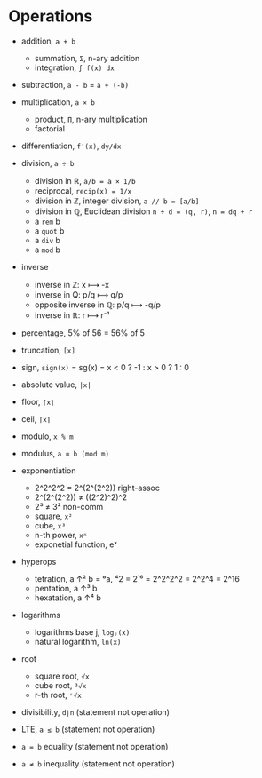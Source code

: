 # Operations

- addition, `a + b`
  - summation, `Σ`, n-ary addition
  - integration, `∫ f(x) dx`
- subtraction, `a - b` = `a + (-b)`
- multiplication, `a × b`
  - product, `Π`, n-ary multiplication
  - factorial 
- differentiation, `f′(x)`, `dy/dx`
- division, `a ÷ b`
  - division in ℝ, `a/b = a × 1/b`
  - reciprocal, `recip(x) = 1/x`
  - division in ℤ, integer division, `a // b = [a/b]`
  - division in ℚ, Euclidean division `n ÷ d = (q, r)`, `n = dq + r`
  - a `rem` b
  - a `quot` b
  - a `div` b
  - a `mod` b
- inverse
  - inverse in ℤ: x ⟼ -x
  - inverse in Q: p/q ⟼ q/p
  - opposite inverse in ℚ: p/q ⟼ -q/p
  - inverse in ℝ: r ⟼ r⁻¹
- percentage, 5% of 56 = 56% of 5
- truncation, `[x]`
- sign, `sign(x)` = sg(x) = x < 0 ? -1 : x > 0 ? 1 : 0
- absolute value, `|x|`
- floor, `⌈x⌉`
- ceil, `⌈x⌉`
- modulo, `x % m`
- modulus, `a ≡ b (mod m)`
- exponentiation
  - 2^2^2^2 = 2^(2^(2^2)) right-assoc
  - 2^(2^(2^2)) ≠ ((2^2)^2)^2 
  - 2³ ≠ 3² non-comm
  - square, `x²`
  - cube, `x³`
  - n-th power, `xⁿ`
  - exponetial function, eˣ
- hyperops
  - tetration,  a ↑² b = ᵇa, ⁴2 = 2¹⁶ = 2^2^2^2 = 2^2^4 = 2^16
  - pentation,  a ↑³ b
  - hexatation, a ↑⁴ b
- logarithms
  - logarithms base j, `logⱼ(x)`
  - natural logarithm, `ln(x)`
- root
  - square root, `√x`
  - cube root, `³√x`
  - r-th root, `ʳ√x`





- divisibility, `d∣n` (statement not operation)
- LTE, `a ≤ b` (statement not operation)
- `a = b` equality (statement not operation)
- `a ≠ b` inequality (statement not operation)
